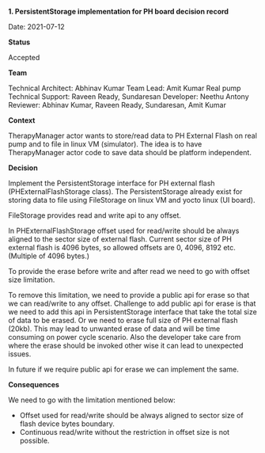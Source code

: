 **1. PersistentStorage implementation for PH board decision record**

Date: 2021-07-12

**Status**

Accepted

**Team**

Technical Architect: Abhinav Kumar
Team Lead: Amit Kumar
Real pump Technical Support: Raveen Ready, Sundaresan
Developer: Neethu Antony
Reviewer: Abhinav Kumar, Raveen Ready, Sundaresan, Amit Kumar

**Context**

TherapyManager actor wants to store/read data to PH External Flash on real pump and to file in linux VM (simulator).
The idea is to have TherapyManager actor code to save data should be platform independent. 

**Decision**

Implement the PersistentStorage interface for PH external flash (PHExternalFlashStorage class). The PersistentStorage already exist for storing data to 
file using FileStorage on linux VM and yocto linux (UI board).

FileStorage provides read and write api to any offset.

In PHExternalFlashStorage offset used for read/write should be always aligned to the sector size of external flash. Current sector size 
of PH external flash is 4096 bytes, so allowed offsets are 0, 4096, 8192 etc. (Multiple of 4096 bytes.)

To provide the erase before write and after read we need to go with offset size limitation.

To remove this limitation, we need to provide a public api for erase so that we can read/write to any offset.
Challenge to add public api for erase is that we need to add this api in PersistentStorage interface that take the total size of data to be erased. 
Or we need to erase full size of PH external flash (20kb). This may lead to unwanted erase of data and will be time consuming on power cycle scenario.
Also the developer take care from where the erase should be invoked other wise it can lead to unexpected issues. 

In future if we require public api for erase we can implement the same.

**Consequences**

We need to go with the limitation mentioned below:
*	Offset used for read/write should be always aligned to sector size of flash device bytes boundary.
*	Continuous read/write without the restriction in offset size is not possible.


